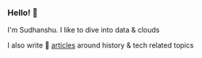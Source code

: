 ### Hello! :wave:

I'm Sudhanshu. I like to dive into data & clouds

I also write 📝 [articles](https://memane.substack.com/https://memane.substack.com/) around history & tech related topics
